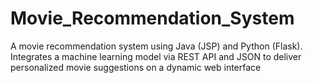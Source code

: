 # Movie_Recommendation_System
A movie recommendation system using Java (JSP) and Python (Flask). Integrates a machine learning model via REST API and JSON to deliver personalized movie suggestions on a dynamic web interface
